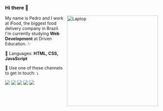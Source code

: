 ### Hi there 👋

<!--
**pedrosabinooo/pedrosabinooo** is a ✨ _special_ ✨ repository because its `README.md` (this file) appears on your GitHub profile.

Here are some ideas to get you started:

- 🔭 I’m currently working on ...
- 🌱 I’m currently learning ...
- 👯 I’m looking to collaborate on ...
- 🤔 I’m looking for help with ...
- 💬 Ask me about ...
- 📫 How to reach me: ...
- 😄 Pronouns: ...
- ⚡ Fun fact: ...
-->

<img src="https://raw.githubusercontent.com/MicaelliMedeiros/micaellimedeiros/master/image/computer-illustration.png" min-width="300px" max-width="300px" width="300px" align="right" alt="Laptop">

<p align="left"> 
  My name is Pedro and I work at iFood, the biggest food delivery company in Brazil.<br>
  I'm currently studying <strong>Web Development</strong> at Driven Education. ✨
</p>

<p align="left">
  🦄 Languages: <strong>HTML, CSS, JavaScript</strong>
</p>
<!-- 
<p align="left">
  💼 Ferramentas: <strong>Coloque as suas ferramentas de trabalho.</strong>
</p> -->

<p align="left">
  💌 Use one of these channels to get in touch: ⤵️
</p>

<p align="left">
  <a href="pedrosabino@outlook.com" alt="Outlook">
  <img src="https://img.shields.io/badge/-Outlook-0078D4?style=flat-square&labelColor=0078D4&logo=microsoftoutlook&logoColor=white&link=pedrosabino@outlook.com" /></a>
  
  <a href="https://www.linkedin.com/in/pedrohsf/" alt="Linkedin">
  <img src="https://img.shields.io/badge/-Linkedin-0e76a8?style=flat-square&logo=Linkedin&logoColor=white&link=https://www.linkedin.com/in/pedrohsf/" /></a>

  <a href="https://api.whatsapp.com/send?phone=5512981238440&text=Hey%20Pedro!%20I%20saw%20your%20github%20profile%20and%20wanted%20to%20get%20in%20touch%20:D" alt="WhatsApp">
  <img src="https://img.shields.io/badge/-WhatsApp-25d366?style=flat-square&labelColor=25d366&logo=whatsapp&logoColor=white&link=https://api.whatsapp.com/send?phone=5512981238440&text=Hey%20Pedro!%20I%20saw%20your%20github%20profile%20and%20wanted%20to%20get%20in%20touch%20:D"/></a>

  <a href="https://www.facebook.com/pedrosabino" alt="Facebook">
  <img src="https://img.shields.io/badge/-Facebook-3b5998?style=flat-square&labelColor=3b5998&logo=facebook&logoColor=white&link=https://www.facebook.com/pedrosabino"/></a>

  <a href="https://www.instagram.com/pedrosabinooo/" alt="Instagram">
  <img src="https://img.shields.io/badge/-Instagram-DF0174?style=flat-square&labelColor=DF0174&logo=instagram&logoColor=white&link=https://www.instagram.com/pedrosabinooo/"/></a>
</p>  

